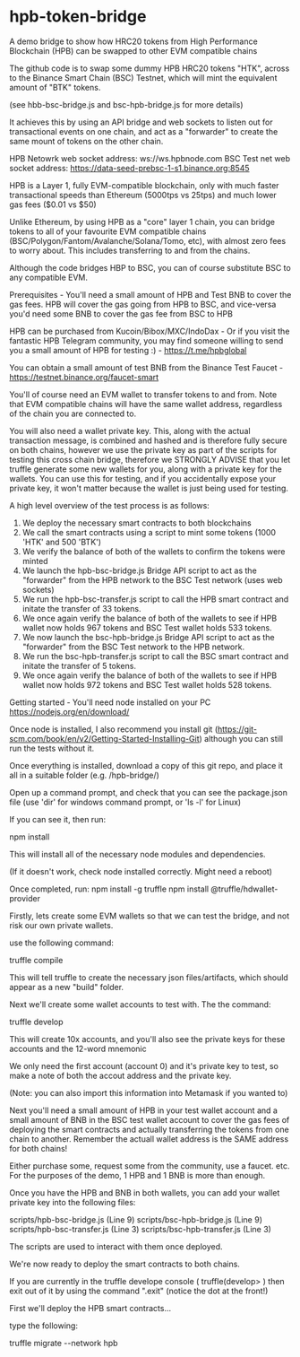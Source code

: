 # hpb-token-bridge
A demo bridge to show how HRC20 tokens from High Performance Blockchain (HPB) can be swapped to other EVM compatible chains

The github code is to swap some dummy HPB HRC20 tokens "HTK", across to the Binance Smart Chain (BSC) Testnet, which will mint the equivalent amount of "BTK" tokens.

(see hbb-bsc-bridge.js and bsc-hpb-bridge.js for more details) 

It achieves this by using an API bridge and web sockets to listen out for transactional events on one chain, and act as a "forwarder" to create the same mount of tokens on the other chain.

HPB Netowrk web socket address: ws://ws.hpbnode.com
BSC Test net web socket address: https://data-seed-prebsc-1-s1.binance.org:8545

HPB is a Layer 1, fully EVM-compatible blockchain, only with much faster transactional speeds than Ethereum (5000tps vs 25tps) and much lower gas fees ($0.01 vs $50)

Unlike Ethereum, by using HPB as a "core" layer 1 chain, you can bridge tokens to all of your favourite EVM compatible chains (BSC/Polygon/Fantom/Avalanche/Solana/Tomo, etc), 
with almost zero fees to worry about. This includes transferring to and from the chains.

Although the code bridges HBP to BSC, you can of course substitute BSC to any compatible EVM.

Prerequisites - You'll need a small amount of HPB and Test BNB to cover the gas fees. HPB will cover the gas going from HPB to BSC, and vice-versa you'd need some BNB to cover
the gas fee from BSC to HPB

HPB can be purchased from Kucoin/Bibox/MXC/IndoDax - Or if you visit the fantastic HPB Telegram community, you may find someone willing to send you a small amount of HPB for testing :) - https://t.me/hpbglobal

You can obtain a small amount of test BNB from the Binance Test Faucet -  https://testnet.binance.org/faucet-smart

You'll of course need an EVM wallet to transfer tokens to and from. Note that EVM compatible chains will have the same wallet address, regardless of the chain you are connected to. 

You will also need a wallet private key. This, along with the actual transaction message, is combined and hashed and is therefore fully secure on both chains, however we use the private key as part of the scripts for testing this cross chain bridge, therefore we STRONGLY ADVISE that you let truffle generate some new wallets for you, along with a private key for the wallets. You can use this for testing, and if you accidentally expose your private key, it won't matter because the wallet is just being used for testing.

A high level overview of the test process is as follows:

1. We deploy the necessary smart contracts to both blockchains
2. We call the smart contracts using a script to mint some tokens (1000 'HTK' and 500 'BTK')
3. We verify the balance of both of the wallets to confirm the tokens were minted
4. We launch the hpb-bsc-bridge.js Bridge API script to act as the "forwarder" from the HPB network to the BSC Test network (uses web sockets)
5. We run the hpb-bsc-transfer.js script to call the HPB smart contract and initate the transfer of 33 tokens.
6. We once again verify the balance of both of the wallets to see if HPB wallet now holds 967 tokens and BSC Test wallet holds 533 tokens.
7. We now launch the bsc-hpb-bridge.js Bridge API script to act as the "forwarder" from the BSC Test network to the HPB network.
8. We run the bsc-hpb-transfer.js script to call the BSC smart contract and initate the transfer of 5 tokens.
9. We once again verify the balance of both of the wallets to see if HPB wallet now holds 972 tokens and BSC Test wallet holds 528 tokens.


Getting started - 
You'll need node installed on your PC
https://nodejs.org/en/download/

Once node is installed, I also recommend you install git (https://git-scm.com/book/en/v2/Getting-Started-Installing-Git) although you can still run the tests without it.

Once everything is installed, download a copy of this git repo, and place it all in a suitable folder (e.g. /hpb-bridge/)

Open up a command prompt, and check that you can see the package.json file (use 'dir' for windows command prompt, or 'ls -l' for Linux)

If you can see it, then run:

npm install

This will install all of the necessary node modules and dependencies.

(If it doesn't work, check node installed correctly. Might need a reboot)

Once completed, run:
npm install -g truffle
npm install @truffle/hdwallet-provider

Firstly, lets create some EVM wallets so that we can test the bridge, and not risk our own private wallets.

use the following command:

truffle compile

This will tell truffle to create the necessary json files/artifacts, which should appear as a new "build" folder.

Next we'll create some wallet accounts to test with. The the command:

truffle develop

This will create 10x accounts, and you'll also see the private keys for these accounts and the 12-word mnemonic

We only need the first account (account 0) and it's private key to test, so make a note of both the accout address and the private key.

(Note: you can also import this information into Metamask if you wanted to)

Next you'll need a small amount of HPB in your test wallet account and a small amount of BNB in the BSC test wallet account to cover the gas fees of deploying the smart contracts and actually transferring the tokens from one chain to another. Remember the actuall wallet address is the SAME address for both chains!

Either purchase some, request some from the community, use a faucet. etc. For the purposes of the demo, 1 HPB and 1 BNB is more than enough.

Once you have the HPB and BNB in both wallets, you can add your wallet private key into the following files:

scripts/hpb-bsc-bridge.js (Line 9)
scripts/bsc-hpb-bridge.js (Line 9)
scripts/hpb-bsc-transfer.js (Line 3)
scripts/bsc-hpb-transfer.js (Line 3)

The scripts are used to interact with them once deployed.

We're now ready to deploy the smart contracts to both chains.

If you are currently in the truffle develope console ( truffle(develop> ) then exit out of it by using the command ".exit" (notice the dot at the front!)

First we'll deploy the HPB smart contracts...

type the following:

truffle migrate --network hpb













